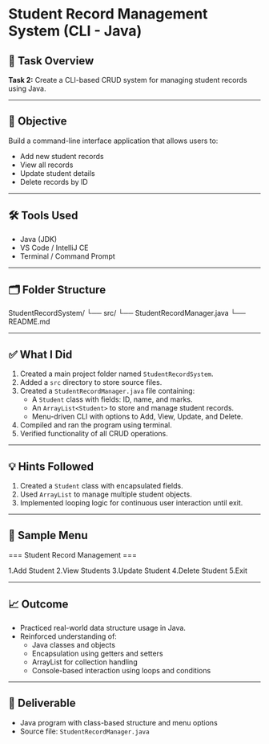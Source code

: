 # Student Record Management System (CLI - Java)

## 📌 Task Overview

**Task 2:** Create a CLI-based CRUD system for managing student records using Java.

---

## 🎯 Objective

Build a command-line interface application that allows users to:
- Add new student records
- View all records
- Update student details
- Delete records by ID

---

## 🛠 Tools Used

- Java (JDK)
- VS Code / IntelliJ CE
- Terminal / Command Prompt

---

## 🗂 Folder Structure
StudentRecordSystem/
└── src/
    └── StudentRecordManager.java
└── README.md


---

## ✅ What I Did

1. Created a main project folder named `StudentRecordSystem`.
2. Added a `src` directory to store source files.
3. Created a `StudentRecordManager.java` file containing:
   - A `Student` class with fields: ID, name, and marks.
   - An `ArrayList<Student>` to store and manage student records.
   - Menu-driven CLI with options to Add, View, Update, and Delete.
4. Compiled and ran the program using terminal.
5. Verified functionality of all CRUD operations.

---

## 💡 Hints Followed

1. Created a `Student` class with encapsulated fields.
2. Used `ArrayList` to manage multiple student objects.
3. Implemented looping logic for continuous user interaction until exit.

---

## 💬 Sample Menu
=== Student Record Management ===

1.Add Student
2.View Students
3.Update Student
4.Delete Student
5.Exit

---

## 📈 Outcome

- Practiced real-world data structure usage in Java.
- Reinforced understanding of:
  - Java classes and objects
  - Encapsulation using getters and setters
  - ArrayList for collection handling
  - Console-based interaction using loops and conditions

---

## 📌 Deliverable

- Java program with class-based structure and menu options
- Source file: `StudentRecordManager.java`
